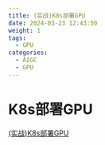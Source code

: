 ```yaml
---
title: (实战)K8s部署GPU
date: 2024-03-23 12:43:50
weight: 1
tags:
  - GPU
categories: 
  - AIGC
  - GPU
---
```


<p></p>
<!-- more -->

# K8s部署GPU
[(实战)K8s部署GPU](https://candied-skunk-1ca.notion.site/K8s-GPU-1bfbfe211084802c8b27ee5d8168665b?pvs=4)